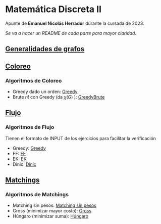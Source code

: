 # Matemática Discreta II

Apunte de **Emanuel Nicolás Herrador** durante la cursada de 2023.

_Se va a hacer un README de cada parte para mayor claridad_.

## [Generalidades de grafos](Generalidades%20de%20grafos.md)

## [Coloreo](Coloreo.md)

### Algoritmos de Coloreo

- Greedy dado un orden: [Greedy](Algoritmos/Coloreo/Greedy.cpp)
- Brute $n!$ con Greedy (da $\chi(G)$ ): [GreedyBrute](Algoritmos/Coloreo/GreedyBrute.cpp)

## [Flujo](Flujo.md)

### Algoritmos de Flujo

Tienen el formato de INPUT de los ejercicios para facilitar la verificación

- Greedy: [Greedy](Algoritmos/Flujo/Greedy.cpp)
- FF: [FF](Algoritmos/Flujo/FF.cpp)
- EK: [EK](Algoritmos/Flujo/EK.cpp)
- Dinic: [Dinic](Algoritmos/Flujo/Dinic.cpp)

## [Matchings](Matchings.md)

### Algoritmos de Matchings

- Matching sin pesos: [Matching sin pesos](Algoritmos/Matching/Matching%20sin%20pesos.cpp)
- Gross (minimizar mayor costo): [Gross](Algoritmos/Matching/Algoritmo%20de%20Gross%20(minMax).cpp)
- Húngaro (minimizar suma): [Húngaro](Algoritmos/Matching/Hungaro.cpp)
